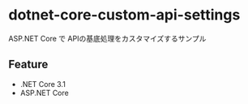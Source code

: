 # dotnet-core-custom-api-settings
ASP.NET Core で APIの基底処理をカスタマイズするサンプル

## Feature
- .NET Core 3.1
- ASP.NET Core
